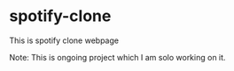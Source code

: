 # spotify-clone
This is spotify clone webpage

Note:
This is ongoing project which I am solo working on it.
